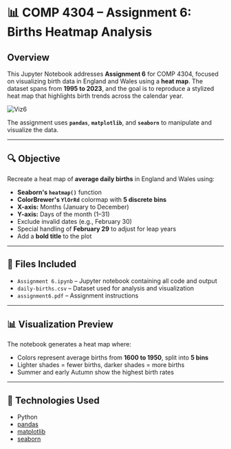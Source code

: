 # 📊 COMP 4304 – Assignment 6: Births Heatmap Analysis

## Overview

This Jupyter Notebook addresses **Assignment 6** for COMP 4304, focused on visualizing birth data in England and Wales using a **heat map**. The dataset spans from **1995 to 2023**, and the goal is to reproduce a stylized heat map that highlights birth trends across the calendar year.

![Viz6](https://github.com/user-attachments/assets/f652ce12-6649-49a2-9447-94ff71cbe015)

The assignment uses **`pandas`**, **`matplotlib`**, and **`seaborn`** to manipulate and visualize the data.

---

## 🔍 Objective

Recreate a heat map of **average daily births** in England and Wales using:

- **Seaborn's `heatmap()`** function  
- **ColorBrewer's `YlOrRd`** colormap with **5 discrete bins**  
- **X-axis:** Months (January to December)  
- **Y-axis:** Days of the month (1–31)  
- Exclude invalid dates (e.g., February 30)  
- Special handling of **February 29** to adjust for leap years  
- Add a **bold title** to the plot

---

## 📁 Files Included

- `Assignment 6.ipynb` – Jupyter notebook containing all code and output  
- `daily-births.csv` – Dataset used for analysis and visualization  
- `assignment6.pdf` – Assignment instructions

---

## 📊 Visualization Preview

The notebook generates a heat map where:
- Colors represent average births from **1600 to 1950**, split into **5 bins**
- Lighter shades = fewer births, darker shades = more births
- Summer and early Autumn show the highest birth rates

---

## 🧪 Technologies Used

- Python  
- [pandas](https://pandas.pydata.org/)  
- [matplotlib](https://matplotlib.org/)  
- [seaborn](https://seaborn.pydata.org/)
